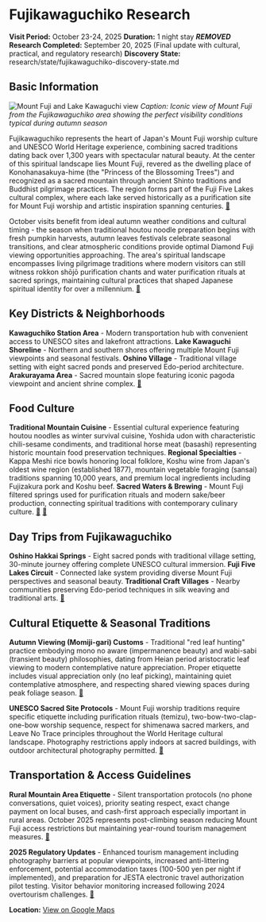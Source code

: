 # Fujikawaguchiko Research

**Visit Period:** October 23-24, 2025
**Duration:** 1 night stay
***REMOVED***
**Research Completed:** September 20, 2025 (Final update with cultural, practical, and regulatory research)
**Discovery State:** research/state/fujikawaguchiko-discovery-state.md

## Basic Information

![Mount Fuji and Lake Kawaguchi view](https://res-2.cloudinary.com/jnto/image/upload/w_750,h_503,c_fill,f_auto,fl_lossy,q_auto/v1508393233/yamanashi/Yamanashi903_1.jpg)
*Caption: Iconic view of Mount Fuji from the Fujikawaguchiko area showing the perfect visibility conditions typical during autumn season*

Fujikawaguchiko represents the heart of Japan's Mount Fuji worship culture and UNESCO World Heritage experience, combining sacred traditions dating back over 1,300 years with spectacular natural beauty. At the center of this spiritual landscape lies Mount Fuji, revered as the dwelling place of Konohanasakuya-hime (the "Princess of the Blossoming Trees") and recognized as a sacred mountain through ancient Shinto traditions and Buddhist pilgrimage practices. The region forms part of the Fuji Five Lakes cultural complex, where each lake served historically as a purification site for Mount Fuji worship and artistic inspiration spanning centuries. [🔗](https://whc.unesco.org/en/list/1418/)

October visits benefit from ideal autumn weather conditions and cultural timing - the season when traditional houtou noodle preparation begins with fresh pumpkin harvests, autumn leaves festivals celebrate seasonal transitions, and clear atmospheric conditions provide optimal Diamond Fuji viewing opportunities approaching. The area's spiritual landscape encompasses living pilgrimage traditions where modern visitors can still witness rokkon shōjō purification chants and water purification rituals at sacred springs, maintaining cultural practices that shaped Japanese spiritual identity for over a millennium. [🔗](https://www.gov-online.go.jp/eng/publicity/book/hlj/html/201908/201908_08_en.html)

## Key Districts & Neighborhoods

**Kawaguchiko Station Area** - Modern transportation hub with convenient access to UNESCO sites and lakefront attractions. **Lake Kawaguchi Shoreline** - Northern and southern shores offering multiple Mount Fuji viewpoints and seasonal festivals. **Oshino Village** - Traditional village setting with eight sacred ponds and preserved Edo-period architecture. **Arakurayama Area** - Sacred mountain slope featuring iconic pagoda viewpoint and ancient shrine complex. [🔗](https://fujiyoshida.net/en/)

## Food Culture

**Traditional Mountain Cuisine** - Essential cultural experience featuring houtou noodles as winter survival cuisine, Yoshida udon with characteristic chili-sesame condiments, and traditional horse meat (basashi) representing historic mountain food preservation techniques. **Regional Specialties** - Kappa Meshi rice bowls honoring local folklore, Koshu wine from Japan's oldest wine region (established 1877), mountain vegetable foraging (sansai) traditions spanning 10,000 years, and premium local ingredients including Fujizakura pork and Koshu beef. **Sacred Waters & Brewing** - Mount Fuji filtered springs used for purification rituals and modern sake/beer production, connecting spiritual traditions with contemporary culinary culture. [🔗](https://matcha-jp.com/en/12145) [🔗](https://en.wikipedia.org/wiki/Koshu_(grape))

## Day Trips from Fujikawaguchiko

**Oshino Hakkai Springs** - Eight sacred ponds with traditional village setting, 30-minute journey offering complete UNESCO cultural immersion. **Fuji Five Lakes Circuit** - Connected lake system providing diverse Mount Fuji perspectives and seasonal beauty. **Traditional Craft Villages** - Nearby communities preserving Edo-period techniques in silk weaving and traditional arts. [🔗](https://www.japan-guide.com/e/e6900.html)

## Cultural Etiquette & Seasonal Traditions

**Autumn Viewing (Momiji-gari) Customs** - Traditional "red leaf hunting" practice embodying mono no aware (impermanence beauty) and wabi-sabi (transient beauty) philosophies, dating from Heian period aristocratic leaf viewing to modern contemplative nature appreciation. Proper etiquette includes visual appreciation only (no leaf picking), maintaining quiet contemplative atmosphere, and respecting shared viewing spaces during peak foliage season. [🔗](https://livejapan.com/en/in-kansai/in-pref-kyoto/in-arashiyama_uzumasa/article-a2000690/)

**UNESCO Sacred Site Protocols** - Mount Fuji worship traditions require specific etiquette including purification rituals (temizu), two-bow-two-clap-one-bow worship sequence, respect for shimenawa sacred markers, and Leave No Trace principles throughout the World Heritage cultural landscape. Photography restrictions apply indoors at sacred buildings, with outdoor architectural photography permitted. [🔗](https://whc.unesco.org/en/list/1418/)

## Transportation & Access Guidelines

**Rural Mountain Area Etiquette** - Silent transportation protocols (no phone conversations, quiet voices), priority seating respect, exact change payment on local buses, and cash-first approach especially important in rural areas. October 2025 represents post-climbing season reducing Mount Fuji access restrictions but maintaining year-round tourism management measures. [🔗](https://www.yamanashi-kankou.jp/english/about-yamanashi/manners.html)

**2025 Regulatory Updates** - Enhanced tourism management including photography barriers at popular viewpoints, increased anti-littering enforcement, potential accommodation taxes (100-500 yen per night if implemented), and preparation for JESTA electronic travel authorization pilot testing. Visitor behavior monitoring increased following 2024 overtourism challenges. [🔗](https://time.com/6971316/japan-mount-fuji-barrier-block-tourist-view/)

**Location:** [View on Google Maps](https://maps.google.com/maps?q=Fujikawaguchiko,+Yamanashi,+Japan)